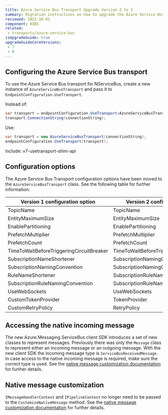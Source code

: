 ```yaml
---
title: Azure Service Bus Transport Upgrade Version 2 to 3
summary: Migration instructions on how to upgrade the Azure Service Bus transport from version 2 to 3.
reviewed: 2021-10-01
component: ASBS
related:
 - transports/azure-service-bus
isUpgradeGuide: true
upgradeGuideCoreVersions:
 - 7
 - 8
---
```


## Configuring the Azure Service Bus transport

To use the Azure Service Bus transport for NServiceBus, create a new instance of `AzureServiceBusTransport` and pass it to `EndpointConfiguration.UseTransport`.

Instead of:

```csharp
var transport = endpointConfiguration.UseTransport<AzureServiceBusTransport>();
transport.ConnectionString(connectionString);
```

Use:

```csharp
var transport = new AzureServiceBusTransport(connectionString);
endpointConfiguration.UseTransport(transport);
```

include: v7-usetransport-shim-api


## Configuration options

The Azure Service Bus Transport configuration options have been moved to the `AzureServiceBusTransport` class. See the following table for further information:

| Version 1 configuration option | Version 2 configuration option |
| --- | --- |
| TopicName | TopicName |
| EntityMaximumSize | EntityMaximumSize |
| EnablePartitioning | EnablePartitioning |
| PrefetchMultiplier | PrefetchMultiplier |
| PrefetchCount | PrefetchCount |
| TimeToWaitBeforeTriggeringCircuitBreaker | TimeToWaitBeforeTriggeringCircuitBreaker |
| SubscriptionNameShortener | SubscriptionNamingConvention |
| SubscriptionNamingConvention | SubscriptionNamingConvention |
| RuleNameShortener | SubscriptionRuleNamingConvention |
| SubscriptionRuleNamingConvention | SubscriptionRuleNamingConvention |
| UseWebSockets | UseWebSockets |
| CustomTokenProvider | TokenProvider |
| CustomRetryPolicy | RetryPolicy |

## Accessing the native incoming message

The new Azure.Messaging.ServiceBus client SDK introduces a set of new classes to represent messages. Previously there was only the `Message` class to represent either an incoming message or an outgoing message. With the new client SDK the incoming message type is `ServiceBusReceivedMessage`. In case access to the native incoming message is required, make sure the correct type is used. See the [native message customization documentation](/transports/azure-service-bus/native-message-access.md) for further details.

## Native message customization

`IMessageHandlerContext` and `IPipelineContext` no longer need to be passed to the `CustomizeNativeMessage` method. See the [native message customization documentation](/transports/azure-service-bus/native-message-access.md) for further details.
